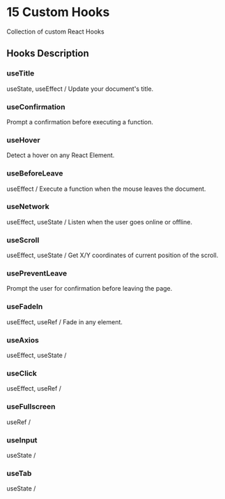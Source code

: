 # 15 Custom Hooks

Collection of custom React Hooks

## Hooks Description

### useTitle

useState, useEffect / Update your document's title.

### useConfirmation

Prompt a confirmation before executing a function.

### useHover

Detect a hover on any React Element.

### useBeforeLeave

useEffect / Execute a function when the mouse leaves the document.

### useNetwork

useEffect, useState / Listen when the user goes online or offline.

### useScroll

useEffect, useState / Get X/Y coordinates of current position of the scroll.

### usePreventLeave

Prompt the user for confirmation before leaving the page.

### useFadeIn

useEffect, useRef / Fade in any element.

### useAxios

useEffect, useState /

### useClick

useEffect, useRef /

### useFullscreen

useRef /

### useInput

useState /

### useTab

useState /

